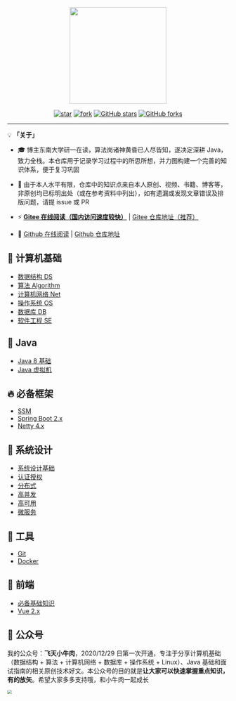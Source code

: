 <br>
<br>

<p align="center">
    <img width="220px" src="https://gitee.com/veal98/images/raw/master/img/LogoMakr_7iKG43.png" >
</p>


<div align="center">

[![star](https://gitee.com/veal98/CS-Wiki/badge/star.svg?theme=dark)](https://gitee.com/veal98/CS-Wiki/stargazers)
[![fork](https://gitee.com/veal98/CS-Wiki/badge/fork.svg?theme=dark)](https://gitee.com/veal98/CS-Wiki/members)
[![GitHub stars](https://img.shields.io/github/stars/Veal98/CS-Wiki?logo=github)](https://github.com/Veal98/CS-Wiki/stargazers)
[![GitHub forks](https://img.shields.io/github/forks/Veal98/CS-Wiki?logo=github)](https://github.com/Veal98/CS-Wiki/network)



</div>

---

💡 **「关于」**

- 🎓 博主东南大学研一在读，算法岗诸神黄昏已人尽皆知，遂决定深耕 Java，致力全栈。本仓库用于记录学习过程中的所思所想，并力图构建一个完善的知识体系，便于复习巩固

- 🙏 由于本人水平有限，仓库中的知识点来自本人原创、视频、书籍、博客等，非原创均已标明出处（或在参考资料中列出），如有遗漏或发现文章错误及排版问题，请提 issue 或 PR

- ⚡ **[Gitee 在线阅读（国内访问速度较快）](https://veal98.gitee.io/cs-wiki)** | [Gitee 仓库地址（推荐）](https://gitee.com/veal98/CS-Wiki)

- 🔮 [Github 在线阅读](https://veal98.github.io/CS-Wiki/) | [Github 仓库地址](https://github.com/Veal98/CS-Wiki)



## 📑 计算机基础

- [数据结构 DS](https://veal98.gitee.io/cs-wiki/#/README?id=数据结构-ds)
- [算法 Algorithm](https://veal98.gitee.io/cs-wiki/#/README?id=%e7%ae%97%e6%b3%95-algorithm)
- [计算机网络 Net](https://veal98.gitee.io/cs-wiki/#/README?id=%e8%ae%a1%e7%ae%97%e6%9c%ba%e7%bd%91%e7%bb%9c-net)
- [操作系统 OS](https://veal98.gitee.io/cs-wiki/#/README?id=%E6%93%8D%E4%BD%9C%E7%B3%BB%E7%BB%9F-os)
- [数据库 DB](https://veal98.gitee.io/cs-wiki/#/README?id=%e6%95%b0%e6%8d%ae%e5%ba%93-db)
- [软件工程 SE](https://veal98.gitee.io/cs-wiki/#/README?id=%e8%bd%af%e4%bb%b6%e5%b7%a5%e7%a8%8b-se)

## 🍵 Java

- [Java 8 基础](https://veal98.gitee.io/cs-wiki/#/README?id=java-8-%e5%9f%ba%e7%a1%80)
- [Java 虚拟机](https://veal98.gitee.io/cs-wiki/#/README?id=java-%e8%99%9a%e6%8b%9f%e6%9c%ba)

## 🔥 必备框架

- [SSM](https://veal98.gitee.io/cs-wiki/#/README?id=ssm)
- [Spring Boot 2.x](https://veal98.gitee.io/cs-wiki/#/README?id=spring-boot-2x)
- [Netty 4.x](https://veal98.gitee.io/cs-wiki/#/README?id=%e2%91%a2-netty-4x)

## 👷 系统设计

- [系统设计基础](https://veal98.gitee.io/cs-wiki/#/README?id=%e7%b3%bb%e7%bb%9f%e8%ae%be%e8%ae%a1%e5%9f%ba%e7%a1%80)
- [认证授权](https://veal98.gitee.io/cs-wiki/#/README?id=%e8%ae%a4%e8%af%81%e6%8e%88%e6%9d%83)
- [分布式](https://veal98.gitee.io/cs-wiki/#/README?id=%e5%88%86%e5%b8%83%e5%bc%8f)
- [高并发](https://veal98.gitee.io/cs-wiki/#/README?id=%e9%ab%98%e5%b9%b6%e5%8f%91)
- [高可用](https://veal98.gitee.io/cs-wiki/#/README?id=%e9%ab%98%e5%8f%af%e7%94%a8)
- [微服务](https://veal98.gitee.io/cs-wiki/#/README?id=%e5%be%ae%e6%9c%8d%e5%8a%a1)

## 🔨 工具

- [Git](https://veal98.gitee.io/cs-wiki/#/README?id=git)
- [Docker](https://veal98.gitee.io/cs-wiki/#/README?id=docker)

## 🎨 前端

- [必备基础知识](https://veal98.gitee.io/cs-wiki/#/README?id=%e5%bf%85%e5%a4%87%e5%9f%ba%e7%a1%80%e7%9f%a5%e8%af%86)
- [Vue 2.x](https://veal98.gitee.io/cs-wiki/#/README?id=vue-2x)

## 💬 公众号

我的公众号：**飞天小牛肉**，2020/12/29 日第一次开通，专注于分享计算机基础（数据结构 + 算法 + 计算机网络 + 数据库 + 操作系统 + Linux）、Java 基础和面试指南的相关原创技术好文。本公众号的目的就是**让大家可以快速掌握重点知识，有的放矢**。希望大家多多支持哦，和小牛肉一起成长

<img src="https://gitee.com/veal98/images/raw/master/img/Snipaste_2021-01-12_17-50-52.jpg" style="zoom:60%;" />